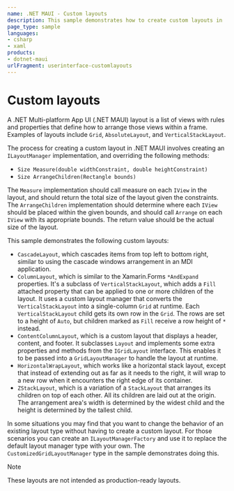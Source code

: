 ```yaml
---
name: .NET MAUI - Custom layouts
description: This sample demonstrates how to create custom layouts in .NET MAUI.
page_type: sample
languages:
- csharp
- xaml
products:
- dotnet-maui
urlFragment: userinterface-customlayouts
---
```


# Custom layouts

A .NET Multi-platform App UI (.NET MAUI) layout is a list of views with rules and properties that define how to arrange those views within a frame. Examples of layouts include `Grid`, `AbsoluteLayout`, and `VerticalStackLayout`.

The process for creating a custom layout in .NET MAUI involves creating an `ILayoutManager` implementation, and overriding the following methods:

- `Size Measure(double widthConstraint, double heightConstraint)`
- `Size ArrangeChildren(Rectangle bounds)`

The `Measure` implementation should call measure on each `IView` in the layout, and should return the total size of the layout given the constraints. The `ArrangeChildren` implementation should determine where each `IView` should be placed within the given bounds, and should call `Arrange` on each `IView` with its appropriate bounds. The return value should be the actual size of the layout.

This sample demonstrates the following custom layouts:

- `CascadeLayout`, which cascades items from top left to bottom right, similar to using the cascade windows arrangement in an MDI application.
- `ColumnLayout`, which is similar to the Xamarin.Forms `*AndExpand` properties. It's a subclass of `VerticalStackLayout`, which adds a `Fill` attached property that can be applied to one or more children of the layout. It uses a custom layout manager that converts the `VerticalStackLayout` into a single-column `Grid` at runtime. Each `VerticalStackLayout` child gets its own row in the `Grid`. The rows are set to a height of `Auto`, but children marked as `Fill` receive a row height of `*` instead.
- `ContentColumnLayout`, which is a custom layout that displays a header, content, and footer. It subclasses `Layout` and implements some extra properties and methods from the `IGridLayout` interface. This enables it to be passed into a `GridLayoutManager` to handle the layout at runtime.
- `HorizontalWrapLayout`, which works like a horizontal stack layout, except that instead of extending out as far as it needs to the right, it will wrap to a new row when it encounters the right edge of its container.
- `ZStackLayout`, which is a variation of a `StackLayout` that arranges its children on top of each other. All its children are laid out at the origin. The arrangement area's width is determined by the widest child and the height is determined by the tallest child.

In some situations you may find that you want to change the behavior of an existing layout type without having to create a custom layout. For those scenarios you can create an `ILayoutManagerFactory` and use it to replace the default layout manager type with your own. The `CustomizedGridLayoutManager` type in the sample demonstrates doing this.

> [!NOTE]
> These layouts are not intended as production-ready layouts.
